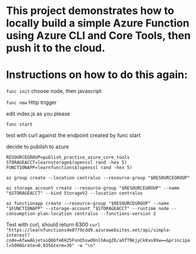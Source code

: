 # This project demonstrates how to locally build a simple Azure Function using Azure CLI and Core Tools, then push it to the cloud.

# Instructions on how to do this again:

`func init` choose node, then javascript

`func new` Http trigger

edit index.js as you please

`func start`

test with curl against the endpoint created by func start

decide to publish to azure

`RESOURCEGROUP=publish_practice_azure_core_tools`
`STORAGEACCT=learnstorage$(openssl rand -hex 5)`
`FUNCTIONAPP=learnfunctions$(openssl rand -hex 5)`

`az group create --location centralus --resource-group "$RESOURCEGROUP"`

`az storage account create --resource-group "$RESOURCEGROUP" --name "$STORAGEACCT" --kind StorageV2 --location centralus`

`az functionapp create --resource-group "$RESOURCEGROUP" --name "$FUNCTIONAPP" --storage-account "$STORAGEACCT" --runtime node --consumption-plan-location centralus --functions-version 2`

Test with curl, should return 6300
`curl "https://learnfunctions4e0779cdd9.azurewebsites.net/api/simple-interest?code=AfwwAGjetaiQ6bfeKH25FonO5swd8nlhAugZ6/aXfTNkjyCkKas8Vw==&principal=5000&rate=0.035&term=36" -w "\n"`
